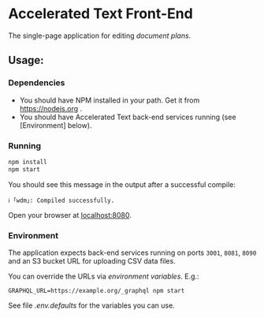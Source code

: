 # Accelerated Text Front-End

The single-page application for editing _document plans_.

## Usage:

### Dependencies

* You should have NPM installed in your path. Get it from https://nodejs.org .
* You should have Accelerated Text back-end services running (see [Environment] below).

### Running

```bash
npm install
npm start
```

You should see this message in the output after a successful compile:

```
ℹ ｢wdm｣: Compiled successfully.
```

Open your browser at [localhost:8080](http://localhost:8080/).

### Environment

The application expects back-end services running on ports `3001`, `8081`, `8090` and an S3 bucket URL for uploading CSV data files.

You can override the URLs via _environment variables_. E.g.:

```
GRAPHQL_URL=https://example.org/_graphql npm start
```

See file _.env.defaults_ for the variables you can use.
